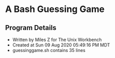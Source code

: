 # A Bash Guessing Game
## Program Details
- Written by Miles Z for The Unix Workbench
- Created at Sun 09 Aug 2020 05:49:16 PM MDT
- guessinggame.sh contains 35 lines
